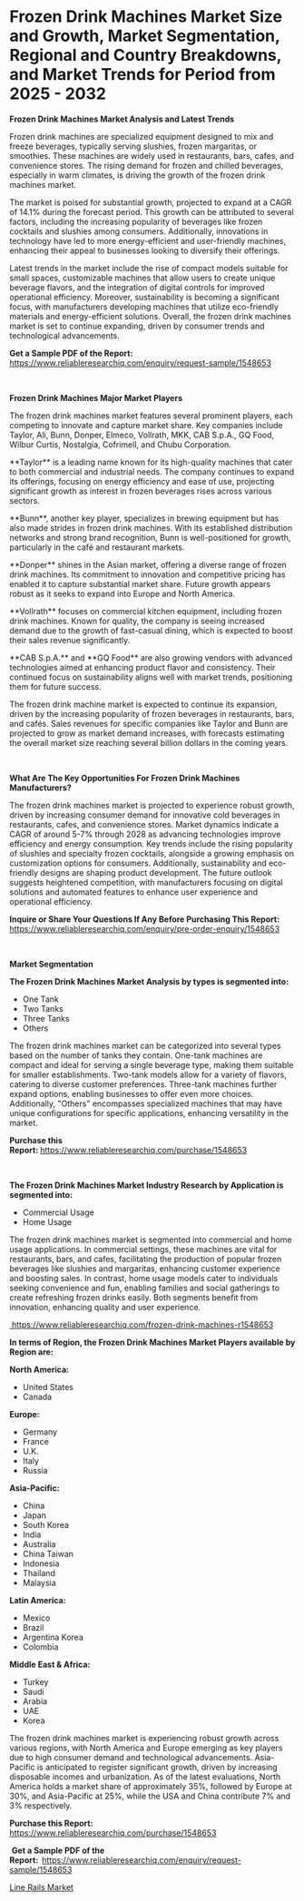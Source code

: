 <p><h1>Frozen Drink Machines Market Size and Growth, Market Segmentation, Regional and Country Breakdowns, and Market Trends for Period from 2025 -  2032</h1></p><p><strong>Frozen Drink Machines Market Analysis and Latest Trends</strong></p>
<p><p>Frozen drink machines are specialized equipment designed to mix and freeze beverages, typically serving slushies, frozen margaritas, or smoothies. These machines are widely used in restaurants, bars, cafes, and convenience stores. The rising demand for frozen and chilled beverages, especially in warm climates, is driving the growth of the frozen drink machines market.</p><p>The market is poised for substantial growth, projected to expand at a CAGR of 14.1% during the forecast period. This growth can be attributed to several factors, including the increasing popularity of beverages like frozen cocktails and slushies among consumers. Additionally, innovations in technology have led to more energy-efficient and user-friendly machines, enhancing their appeal to businesses looking to diversify their offerings.</p><p>Latest trends in the market include the rise of compact models suitable for small spaces, customizable machines that allow users to create unique beverage flavors, and the integration of digital controls for improved operational efficiency. Moreover, sustainability is becoming a significant focus, with manufacturers developing machines that utilize eco-friendly materials and energy-efficient solutions. Overall, the frozen drink machines market is set to continue expanding, driven by consumer trends and technological advancements.</p></p>
<p><strong>Get a Sample PDF of the Report:&nbsp;</strong> <a href="https://www.reliableresearchiq.com/enquiry/request-sample/1548653?utm_campaign=3132&utm_medium=2&utm_source=Github&utm_content=ia&utm_term=10042025&utm_id=frozen-drink-machines">https://www.reliableresearchiq.com/enquiry/request-sample/1548653</a></p>
<p>&nbsp;</p>
<p><strong>Frozen Drink Machines Major Market Players</strong></p>
<p><p>The frozen drink machines market features several prominent players, each competing to innovate and capture market share. Key companies include Taylor, Ali, Bunn, Donper, Elmeco, Vollrath, MKK, CAB S.p.A., GQ Food, Wilbur Curtis, Nostalgia, Cofrimell, and Chubu Corporation.</p><p>**Taylor** is a leading name known for its high-quality machines that cater to both commercial and industrial needs. The company continues to expand its offerings, focusing on energy efficiency and ease of use, projecting significant growth as interest in frozen beverages rises across various sectors.</p><p>**Bunn**, another key player, specializes in brewing equipment but has also made strides in frozen drink machines. With its established distribution networks and strong brand recognition, Bunn is well-positioned for growth, particularly in the café and restaurant markets.</p><p>**Donper** shines in the Asian market, offering a diverse range of frozen drink machines. Its commitment to innovation and competitive pricing has enabled it to capture substantial market share. Future growth appears robust as it seeks to expand into Europe and North America.</p><p>**Vollrath** focuses on commercial kitchen equipment, including frozen drink machines. Known for quality, the company is seeing increased demand due to the growth of fast-casual dining, which is expected to boost their sales revenue significantly.</p><p>**CAB S.p.A.** and **GQ Food** are also growing vendors with advanced technologies aimed at enhancing product flavor and consistency. Their continued focus on sustainability aligns well with market trends, positioning them for future success.</p><p>The frozen drink machine market is expected to continue its expansion, driven by the increasing popularity of frozen beverages in restaurants, bars, and cafés. Sales revenues for specific companies like Taylor and Bunn are projected to grow as market demand increases, with forecasts estimating the overall market size reaching several billion dollars in the coming years.</p></p>
<p>&nbsp;</p>
<p><strong>What Are The Key Opportunities For Frozen Drink Machines Manufacturers?</strong></p>
<p><p>The frozen drink machines market is projected to experience robust growth, driven by increasing consumer demand for innovative cold beverages in restaurants, cafes, and convenience stores. Market dynamics indicate a CAGR of around 5-7% through 2028 as advancing technologies improve efficiency and energy consumption. Key trends include the rising popularity of slushies and specialty frozen cocktails, alongside a growing emphasis on customization options for consumers. Additionally, sustainability and eco-friendly designs are shaping product development. The future outlook suggests heightened competition, with manufacturers focusing on digital solutions and automated features to enhance user experience and operational efficiency.</p></p>
<p><strong>Inquire or Share Your Questions If Any Before Purchasing This Report:</strong> <a href="https://www.reliableresearchiq.com/enquiry/pre-order-enquiry/1548653?utm_campaign=3132&utm_medium=2&utm_source=Github&utm_content=ia&utm_term=10042025&utm_id=frozen-drink-machines">https://www.reliableresearchiq.com/enquiry/pre-order-enquiry/1548653</a></p>
<p>&nbsp;</p>
<p><strong>Market Segmentation</strong></p>
<p><strong>The Frozen Drink Machines Market Analysis by types is segmented into:</strong></p>
<p><ul><li>One Tank</li><li>Two Tanks</li><li>Three Tanks</li><li>Others</li></ul></p>
<p><p>The frozen drink machines market can be categorized into several types based on the number of tanks they contain. One-tank machines are compact and ideal for serving a single beverage type, making them suitable for smaller establishments. Two-tank models allow for a variety of flavors, catering to diverse customer preferences. Three-tank machines further expand options, enabling businesses to offer even more choices. Additionally, "Others" encompasses specialized machines that may have unique configurations for specific applications, enhancing versatility in the market.</p></p>
<p><strong>Purchase this Report:&nbsp;</strong><a href="https://www.reliableresearchiq.com/purchase/1548653?utm_campaign=3132&utm_medium=2&utm_source=Github&utm_content=ia&utm_term=10042025&utm_id=frozen-drink-machines">https://www.reliableresearchiq.com/purchase/1548653</a></p>
<p>&nbsp;</p>
<p><strong>The Frozen Drink Machines Market Industry Research by Application is segmented into:</strong></p>
<p><ul><li>Commercial Usage</li><li>Home Usage</li></ul></p>
<p><p>The frozen drink machines market is segmented into commercial and home usage applications. In commercial settings, these machines are vital for restaurants, bars, and cafes, facilitating the production of popular frozen beverages like slushies and margaritas, enhancing customer experience and boosting sales. In contrast, home usage models cater to individuals seeking convenience and fun, enabling families and social gatherings to create refreshing frozen drinks easily. Both segments benefit from innovation, enhancing quality and user experience.</p></p>
<p><a href="https://www.reliableresearchiq.com/frozen-drink-machines-r1548653?utm_campaign=3132&utm_medium=2&utm_source=Github&utm_content=ia&utm_term=10042025&utm_id=frozen-drink-machines">&nbsp;https://www.reliableresearchiq.com/frozen-drink-machines-r1548653</a></p>
<p><strong>In terms of Region, the Frozen Drink Machines Market Players available by Region are:</strong></p>
<p>
    <p> <strong> North America: </strong>
        <ul>
            <li>United States</li>
            <li>Canada</li>
        </ul>
        </p> 
    <p> <strong> Europe: </strong>
        <ul>
            <li>Germany</li>
            <li>France</li>
            <li>U.K.</li>
            <li>Italy</li>
            <li>Russia</li>
        </ul>
        </p> 
    <p> <strong> Asia-Pacific: </strong>
        <ul>
            <li>China</li>
            <li>Japan</li>
            <li>South Korea</li>
            <li>India</li>
            <li>Australia</li>
            <li>China Taiwan</li>
            <li>Indonesia</li>
            <li>Thailand</li>
            <li>Malaysia</li>
        </ul>
        </p> 
    <p> <strong> Latin America: </strong>
        <ul>
            <li>Mexico</li>
            <li>Brazil</li>
            <li>Argentina Korea</li>
            <li>Colombia</li>
        </ul>
        </p> 
    <p> <strong> Middle East & Africa: </strong>
        <ul>
            <li>Turkey</li>
            <li>Saudi</li>
            <li>Arabia</li>
            <li>UAE</li>
            <li>Korea</li>
        </ul>
    </p>
    </p>
<p><p>The frozen drink machines market is experiencing robust growth across various regions, with North America and Europe emerging as key players due to high consumer demand and technological advancements. Asia-Pacific is anticipated to register significant growth, driven by increasing disposable incomes and urbanization. As of the latest evaluations, North America holds a market share of approximately 35%, followed by Europe at 30%, and Asia-Pacific at 25%, while the USA and China contribute 7% and 3% respectively.</p></p>
<p><strong>Purchase this Report: </strong><a href="https://www.reliableresearchiq.com/purchase/1548653?utm_campaign=3132&utm_medium=2&utm_source=Github&utm_content=ia&utm_term=10042025&utm_id=frozen-drink-machines">https://www.reliableresearchiq.com/purchase/1548653</a></p>
<p>&nbsp;<strong>Get a Sample PDF of the Report:&nbsp;&nbsp;</strong><a href="https://www.reliableresearchiq.com/enquiry/request-sample/1548653?utm_campaign=3132&utm_medium=2&utm_source=Github&utm_content=ia&utm_term=10042025&utm_id=frozen-drink-machines">https://www.reliableresearchiq.com/enquiry/request-sample/1548653</a></p>
<p><strong></strong></p>
<p><p><a href="https://github.com/keehnkaesssi/Market-Research-Report-List-1/blob/main/line-rails-market.md?utm_campaign=3132&utm_medium=2&utm_source=Github&utm_content=ia&utm_term=10042025&utm_id=frozen-drink-machines">Line Rails Market</a></p></p>